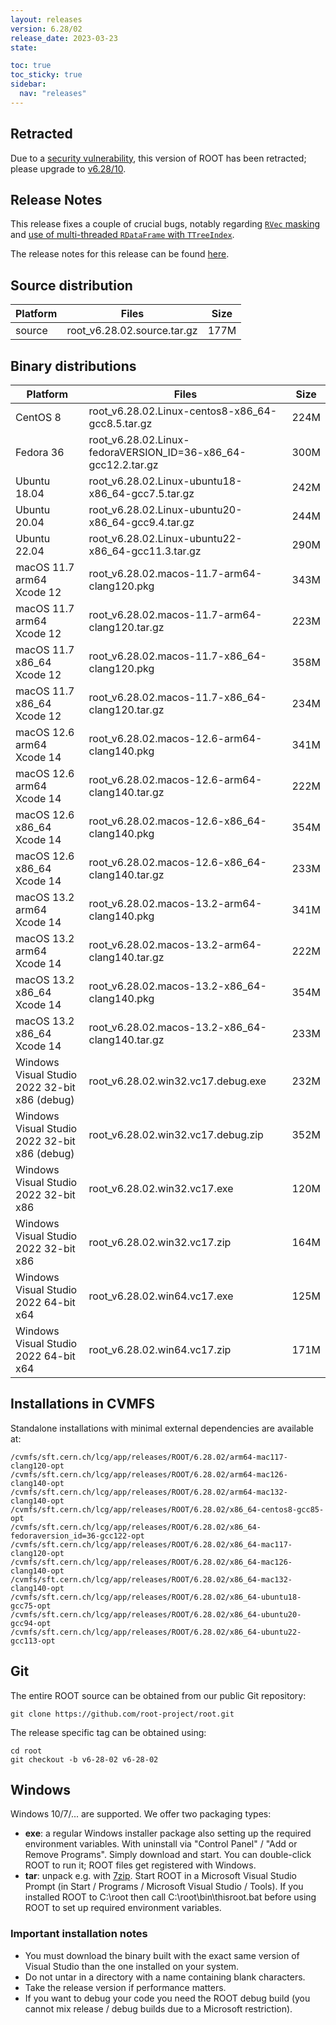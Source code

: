 ```yaml
---
layout: releases
version: 6.28/02
release_date: 2023-03-23
state:

toc: true
toc_sticky: true
sidebar:
  nav: "releases"
---
```



## Retracted
Due to a [security vulnerability](/about/security#known-security-issues), this version of ROOT has been retracted; please upgrade to [v6.28/10](/releases/release-62810).

## Release Notes

This release fixes a couple of crucial bugs, notably regarding [`RVec` masking](https://github.com/root-project/root/pull/12411)
and [use of multi-threaded `RDataFrame` with `TTreeIndex`](https://github.com/root-project/root/pull/12342).

The release notes for this release can be found [here](https://root.cern/doc/v628/release-notes.html#release-6.2802).

## Source distribution

| Platform       | Files | Size |
|-----------|-------|-----|
| source | root_v6.28.02.source.tar.gz | 177M |


## Binary distributions

| Platform       | Files | Size |
|-----------|-------|-----|
| CentOS 8 | root_v6.28.02.Linux-centos8-x86_64-gcc8.5.tar.gz | 224M |
| Fedora 36 | root_v6.28.02.Linux-fedoraVERSION_ID=36-x86_64-gcc12.2.tar.gz | 300M |
| Ubuntu 18.04 | root_v6.28.02.Linux-ubuntu18-x86_64-gcc7.5.tar.gz | 242M |
| Ubuntu 20.04 | root_v6.28.02.Linux-ubuntu20-x86_64-gcc9.4.tar.gz | 244M |
| Ubuntu 22.04 | root_v6.28.02.Linux-ubuntu22-x86_64-gcc11.3.tar.gz | 290M |
| macOS 11.7 arm64 Xcode 12 | root_v6.28.02.macos-11.7-arm64-clang120.pkg | 343M |
| macOS 11.7 arm64 Xcode 12 | root_v6.28.02.macos-11.7-arm64-clang120.tar.gz | 223M |
| macOS 11.7 x86_64 Xcode 12 | root_v6.28.02.macos-11.7-x86_64-clang120.pkg | 358M |
| macOS 11.7 x86_64 Xcode 12 | root_v6.28.02.macos-11.7-x86_64-clang120.tar.gz | 234M |
| macOS 12.6 arm64 Xcode 14 | root_v6.28.02.macos-12.6-arm64-clang140.pkg | 341M |
| macOS 12.6 arm64 Xcode 14 | root_v6.28.02.macos-12.6-arm64-clang140.tar.gz | 222M |
| macOS 12.6 x86_64 Xcode 14 | root_v6.28.02.macos-12.6-x86_64-clang140.pkg | 354M |
| macOS 12.6 x86_64 Xcode 14 | root_v6.28.02.macos-12.6-x86_64-clang140.tar.gz | 233M |
| macOS 13.2 arm64 Xcode 14 | root_v6.28.02.macos-13.2-arm64-clang140.pkg | 341M |
| macOS 13.2 arm64 Xcode 14 | root_v6.28.02.macos-13.2-arm64-clang140.tar.gz | 222M |
| macOS 13.2 x86_64 Xcode 14 | root_v6.28.02.macos-13.2-x86_64-clang140.pkg | 354M |
| macOS 13.2 x86_64 Xcode 14 | root_v6.28.02.macos-13.2-x86_64-clang140.tar.gz | 233M |
| Windows Visual Studio 2022 32-bit x86  (debug) | root_v6.28.02.win32.vc17.debug.exe | 232M |
| Windows Visual Studio 2022 32-bit x86  (debug) | root_v6.28.02.win32.vc17.debug.zip | 352M |
| Windows Visual Studio 2022 32-bit x86  | root_v6.28.02.win32.vc17.exe | 120M |
| Windows Visual Studio 2022 32-bit x86  | root_v6.28.02.win32.vc17.zip | 164M |
| Windows Visual Studio 2022 64-bit x64  | root_v6.28.02.win64.vc17.exe | 125M |
| Windows Visual Studio 2022 64-bit x64  | root_v6.28.02.win64.vc17.zip | 171M |

## Installations in CVMFS

Standalone installations with minimal external dependencies are available at:
~~~
/cvmfs/sft.cern.ch/lcg/app/releases/ROOT/6.28.02/arm64-mac117-clang120-opt
/cvmfs/sft.cern.ch/lcg/app/releases/ROOT/6.28.02/arm64-mac126-clang140-opt
/cvmfs/sft.cern.ch/lcg/app/releases/ROOT/6.28.02/arm64-mac132-clang140-opt
/cvmfs/sft.cern.ch/lcg/app/releases/ROOT/6.28.02/x86_64-centos8-gcc85-opt
/cvmfs/sft.cern.ch/lcg/app/releases/ROOT/6.28.02/x86_64-fedoraversion_id=36-gcc122-opt
/cvmfs/sft.cern.ch/lcg/app/releases/ROOT/6.28.02/x86_64-mac117-clang120-opt
/cvmfs/sft.cern.ch/lcg/app/releases/ROOT/6.28.02/x86_64-mac126-clang140-opt
/cvmfs/sft.cern.ch/lcg/app/releases/ROOT/6.28.02/x86_64-mac132-clang140-opt
/cvmfs/sft.cern.ch/lcg/app/releases/ROOT/6.28.02/x86_64-ubuntu18-gcc75-opt
/cvmfs/sft.cern.ch/lcg/app/releases/ROOT/6.28.02/x86_64-ubuntu20-gcc94-opt
/cvmfs/sft.cern.ch/lcg/app/releases/ROOT/6.28.02/x86_64-ubuntu22-gcc113-opt
~~~


## Git

The entire ROOT source can be obtained from our public Git repository:

~~~
git clone https://github.com/root-project/root.git
~~~
The release specific tag can be obtained using:
~~~
cd root
git checkout -b v6-28-02 v6-28-02
~~~


## Windows

Windows 10/7/... are supported. We offer two packaging types:

 * **exe**: a regular Windows installer package also setting up the required environment variables. With uninstall via "Control Panel" / "Add or Remove Programs". Simply download and start. You can double-click ROOT to run it; ROOT files get registered with Windows.
 * **tar**: unpack e.g. with [7zip](https://www.7-zip.org). Start ROOT in a Microsoft Visual Studio Prompt (in Start / Programs / Microsoft Visual Studio / Tools). If you installed ROOT to C:\root then call C:\root\bin\thisroot.bat before using ROOT to set up required environment variables.

### Important installation notes

 * You must download the binary built with the exact same version of Visual Studio than the one installed on your system.
 * Do not untar in a directory with a name containing blank characters.
 * Take the release version if performance matters.
 * If you want to debug your code you need the ROOT debug build (you cannot mix release / debug builds due to a Microsoft restriction).
